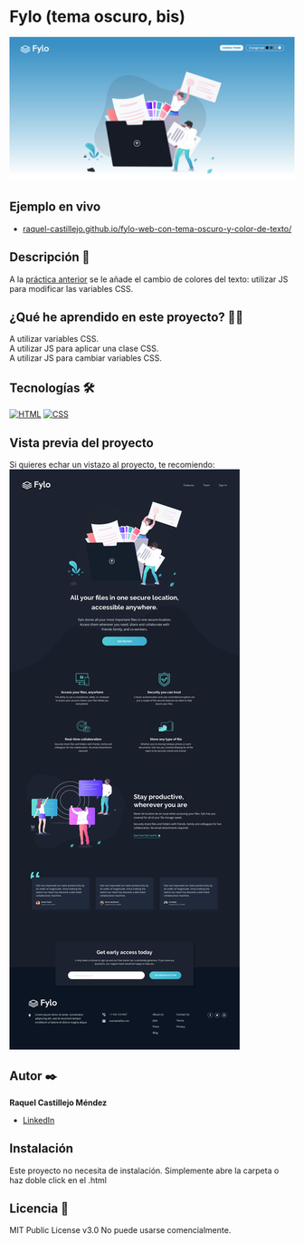 # Fylo (tema oscuro, bis)

![Imagen del proyecto](https://github.com/raquel-castillejo/015-tema-oscuro-textos/blob/main/COVER.png)

## Ejemplo en vivo

- [raquel-castillejo.github.io/fylo-web-con-tema-oscuro-y-color-de-texto/](https://raquel-castillejo.github.io/fylo-web-con-tema-oscuro-y-color-de-texto/)

## Descripción 📑

A la [práctica anterior](https://github.com/raquel-castillejo/015-tema-oscuro-textos) se le añade el cambio de colores del texto: utilizar JS para modificar las variables CSS.

## ¿Qué he aprendido en este proyecto? 🙇🏻

A utilizar variables CSS. </br>
A utilizar JS para aplicar una clase CSS. </br>
A utilizar JS para cambiar variables CSS.

## Tecnologías 🛠

<!-- Iconos sacados de: https://github.com/hendrasob/badges/blob/master/README.md y https://github.com/alexandresanlim/Badges4-README.md-Profile -->

[![HTML](https://img.shields.io/badge/HTML5-E34F26?style=for-the-badge&logo=html5&logoColor=white)](https://es.wikipedia.org/wiki/HTML5)
[![CSS](https://img.shields.io/badge/CSS3-1572B6?style=for-the-badge&logo=css3&logoColor=white)](https://es.wikipedia.org/wiki/CSS)

## Vista previa del proyecto

Si quieres echar un vistazo al proyecto, te recomiendo:
![Captura del proyecto](https://github.com/raquel-castillejo/015-tema-oscuro-textos/blob/main/_design/desktop-design.jpg)

## Autor ✒️

**Raquel Castillejo Méndez**
- [LinkedIn](https://www.linkedin.com/in/raquel-castillejo-mendez)

## Instalación

Este proyecto no necesita de instalación. Simplemente abre la carpeta o haz doble click en el .html

## Licencia 📄

MIT Public License v3.0
No puede usarse comencialmente.
